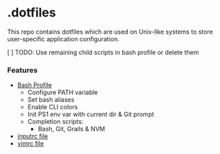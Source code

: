 # .dotfiles

This repo contains dotfiles which are used on Unix-like systems to store user-specific application configuration.

[ ] TODO: Use remaining child scripts in bash profile or delete them

### Features
* [Bash Profile](.bash_profile)
	* Configure PATH variable
	* Set bash aliases
	* Enable CLI colors
	* Init PS1 env var with current dir & Git prompt
	* Completion scripts:
		* Bash, Git, Grails & NVM
* [inputrc file](.inputrc)
* [vimrc file](.vimrc)